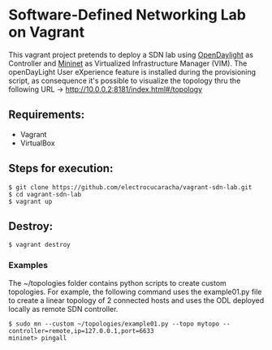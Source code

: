 # Software-Defined Networking Lab on Vagrant

This vagrant project pretends to deploy a SDN lab using [OpenDaylight][1]
as Controller and [Mininet][2] as Virtualized Infrastructure Manager (VIM).
The openDayLight User eXperience feature is installed during the
provisioning script, as consequence it's possible to visualize the topology
thru the following URL -> http://10.0.0.2:8181/index.html#/topology

## Requirements:

* Vagrant
* VirtualBox

## Steps for execution:

    $ git clone https://github.com/electrocucaracha/vagrant-sdn-lab.git
    $ cd vagrant-sdn-lab
    $ vagrant up

## Destroy:

    $ vagrant destroy

### Examples

The ~/topologies folder contains python scripts to create custom topologies.
For example, the following command uses the example01.py file to create a
linear topology of 2 connected hosts and uses the ODL deployed locally as
remote SDN controller.

    $ sudo mn --custom ~/topologies/example01.py --topo mytopo --controller=remote,ip=127.0.0.1,port=6633
    mininet> pingall

[1]: https://www.opendaylight.org/
[2]: http://mininet.org/
